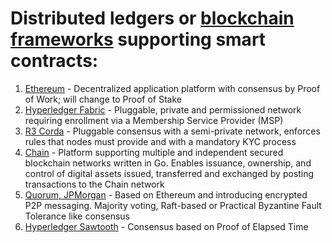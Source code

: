 # Distributed ledgers or [blockchain frameworks](https://www.igvita.com/2014/05/05/minimum-viable-block-chain/) supporting smart contracts:

1. [Ethereum](https://github.com/ethereum/go-ethereum) - Decentralized application platform with consensus by Proof of Work; will change to Proof of Stake
2. [Hyperledger Fabric](https://github.com/hyperledger/fabric) - Pluggable, private and permissioned network requiring enrollment via a Membership Service Provider (MSP)
3. [R3 Corda](https://github.com/corda/corda) - Pluggable consensus with a semi-private network, enforces rules that nodes must provide and with a mandatory KYC process
4. [Chain](https://github.com/chain/chain) - Platform supporting multiple and independent secured blockchain networks written in Go. Enables issuance, ownership, and control of digital assets issued, transferred and exchanged by posting transactions to the Chain network
5. [Quorum, JPMorgan](https://github.com/jpmorganchase/quorum) - Based on Ethereum and introducing encrypted P2P messaging. Majority voting, Raft-based or Practical Byzantine Fault Tolerance like consensus
6. [Hyperledger Sawtooth](https://github.com/hyperledger/sawtooth-core) - Consensus based on Proof of Elapsed Time
